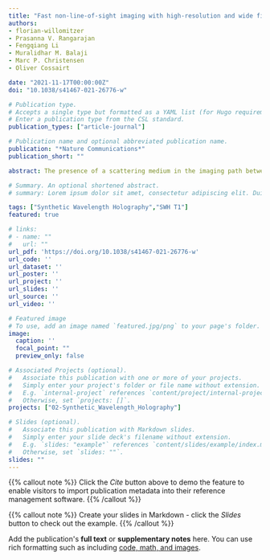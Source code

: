 ```yaml
---
title: "Fast non-line-of-sight imaging with high-resolution and wide field of view using synthetic wavelength holography"
authors:
- florian-willomitzer
- Prasanna V. Rangarajan
- Fengqiang Li
- Muralidhar M. Balaji
- Marc P. Christensen
- Oliver Cossairt

date: "2021-11-17T00:00:00Z"
doi: "10.1038/s41467-021-26776-w"

# Publication type.
# Accepts a single type but formatted as a YAML list (for Hugo requirements).
# Enter a publication type from the CSL standard.
publication_types: ["article-journal"]

# Publication name and optional abbreviated publication name.
publication: "*Nature Communications*"
publication_short: ""

abstract: The presence of a scattering medium in the imaging path between an object and an observer is known to severely limit the visual acuity of the imaging system. We present an approach to circumvent the deleterious effects of scattering, by exploiting spectral correlations in scattered wavefronts. Our Synthetic Wavelength Holography (SWH) method is able to recover a holographic representation of hidden targets with sub-mm resolution over a nearly hemispheric angular field of view. The complete object field is recorded within 46{\thinspace}ms, by monitoring the scattered light return in a probe area smaller than 6{\thinspace}cm{\thinspace}{\texttimes}{\thinspace}6{\thinspace}cm. This unique combination of attributes opens up a plethora of new Non-Line-of-Sight imaging applications ranging from medical imaging and forensics, to early-warning navigation systems and reconnaissance. Adapting the findings of this work to other wave phenomena will help unlock a wider gamut of applications beyond those envisioned in this paper.

# Summary. An optional shortened abstract.
# summary: Lorem ipsum dolor sit amet, consectetur adipiscing elit. Duis posuere tellus ac convallis placerat. Proin tincidunt magna sed ex sollicitudin condimentum.

tags: ["Synthetic Wavelength Holography","SWH T1"]
featured: true

# links:
# - name: ""
#   url: ""
url_pdf: 'https://doi.org/10.1038/s41467-021-26776-w'
url_code: ''
url_dataset: ''
url_poster: ''
url_project: ''
url_slides: ''
url_source: ''
url_video: ''

# Featured image
# To use, add an image named `featured.jpg/png` to your page's folder. 
image:
  caption: ''
  focal_point: ""
  preview_only: false

# Associated Projects (optional).
#   Associate this publication with one or more of your projects.
#   Simply enter your project's folder or file name without extension.
#   E.g. `internal-project` references `content/project/internal-project/index.md`.
#   Otherwise, set `projects: []`.
projects: ["02-Synthetic_Wavelength_Holography"]

# Slides (optional).
#   Associate this publication with Markdown slides.
#   Simply enter your slide deck's filename without extension.
#   E.g. `slides: "example"` references `content/slides/example/index.md`.
#   Otherwise, set `slides: ""`.
slides: ""
---
```


{{% callout note %}}
Click the *Cite* button above to demo the feature to enable visitors to import publication metadata into their reference management software.
{{% /callout %}}

{{% callout note %}}
Create your slides in Markdown - click the *Slides* button to check out the example.
{{% /callout %}}

Add the publication's **full text** or **supplementary notes** here. You can use rich formatting such as including [code, math, and images](https://wowchemy.com/docs/content/writing-markdown-latex/).
